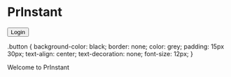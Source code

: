 <h1>PrInstant</h1>


<button class="button" type="button" href="www.google.ca">Login</button>

.button {
  background-color: black;
  border: none;
  color: grey;
  padding: 15px 30px;
  text-align: center;
  text-decoration: none;
  font-size: 12px;
 }

<p>Welcome to PrInstant</p>

